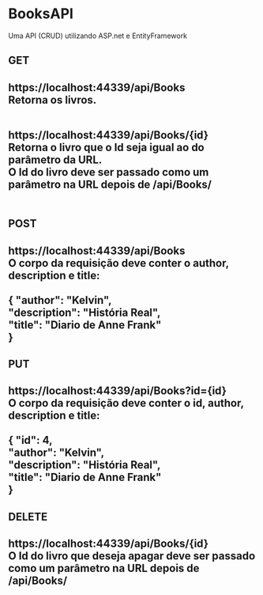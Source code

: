 # BooksAPI
Uma API (CRUD) utilizando ASP.net e EntityFramework

<h2>GET<h2/>
https://localhost:44339/api/Books <br>
Retorna os livros.
<br><br>

https://localhost:44339/api/Books/{id} <br>
Retorna o livro que o Id seja igual ao do parâmetro da URL. <br>
O Id do livro deve ser passado como um parâmetro na URL depois de /api/Books/
<br><br>
  
<h2>POST<h2/>
https://localhost:44339/api/Books <br>
O corpo da requisição deve conter o author, description e title: <br><br>
{
  "author": "Kelvin", <br>
  "description": "História Real", <br>
  "title": "Diario de Anne Frank" <br>
}

<h2>PUT<h2/>
https://localhost:44339/api/Books?id={id} <br>
O corpo da requisição deve conter o id, author, description e title: <br><br>
{
  "id": 4, <br>
  "author": "Kelvin", <br>
  "description": "História Real", <br>
  "title": "Diario de Anne Frank" <br>
}
  
<h2>DELETE<h2/>
https://localhost:44339/api/Books/{id} <br>
O Id do livro que deseja apagar deve ser passado como um parâmetro na URL depois de /api/Books/
<br><br>
